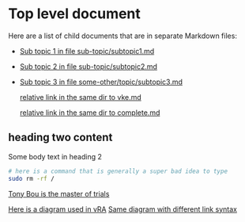 # Top level document

Here are a list of child documents that are in separate Markdown files:

* [Sub topic 1 in file sub-topic/subtopic1.md](sub-topic/subtopic1.md)
* [Sub topic 2 in file sub-topic/subtopic2.md](sub-topic/subtopic2.md)
* [Sub topic 3 in file some-other/topic/subtopic3.md](some-other/topic/subtopic3.markdown)


  [relative link in the same dir to vke.md](vke.md)

  [relative link in the same dir to complete.md](complete.md)

## heading two content
Some body text in heading 2

```bash
# here is a command that is generally a super bad idea to type
sudo rm -rf /
```

[Tony Bou is the master of trials]( ./sub-topic/tony-bou.jpeg )

[Here is a diagram used in vRA]( images/dir1/ReservationService.png )
[Same diagram with different link syntax](./images/dir1/ReservationService.png)

